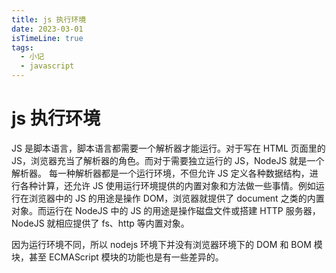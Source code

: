 ```yaml
---
title: js 执行环境
date: 2023-03-01
isTimeLine: true
tags:
  - 小记
  - javascript
---
```


# js 执行环境

JS 是脚本语言，脚本语言都需要一个解析器才能运行。对于写在 HTML 页面里的 JS，浏览器充当了解析器的角色。而对于需要独立运行的 JS，NodeJS 就是一个解析器。
每一种解析器都是一个运行环境，不但允许 JS 定义各种数据结构，进行各种计算，还允许 JS 使用运行环境提供的内置对象和方法做一些事情。例如运行在浏览器中的 JS 的用途是操作 DOM，浏览器就提供了 document 之类的内置对象。而运行在 NodeJS 中的 JS 的用途是操作磁盘文件或搭建 HTTP 服务器，NodeJS 就相应提供了 fs、http 等内置对象。

因为运行环境不同，所以 nodejs 环境下并没有浏览器环境下的 DOM 和 BOM 模块，甚至 ECMAScript 模块的功能也是有一些差异的。
